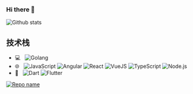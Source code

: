 ### Hi there 👋

<!--
**Vexth/Vexth** is a ✨ _special_ ✨ repository because its `README.md` (this file) appears on your GitHub profile.

Here are some ideas to get you started:

- 🔭 I’m currently working on ...
- 🌱 I’m currently learning ...
- 👯 I’m looking to collaborate on ...
- 🤔 I’m looking for help with ...
- 💬 Ask me about ...
- 📫 How to reach me: ...
- 😄 Pronouns: ...
- ⚡ Fun fact: ...
-->

![Github stats](https://github-readme-stats.vercel.app/api?username=Vexth&theme=radical&show_icons=true&count_private=true&border_color=30363d)

## 技术栈
- 💻 &nbsp;
  ![Golang](https://img.shields.io/badge/-Golang-blue?logo=Go&logoColor=%23ffffff)
- 🌐 &nbsp;
  ![JavaScript](https://img.shields.io/badge/-JavaScript-33333?logo=javascript&logoColor=%23ffffff)
  ![Angular](https://img.shields.io/badge/-Angular-%23F05032?logo=Angular&logoColor=%23ffffff)
  ![React](https://img.shields.io/badge/-React-blue?logo=react&logoColor=%23ffffff)
  ![VueJS](https://img.shields.io/badge/-Vue-%2340c463?logo=Vue.js&logoColor=%23ffffff)
  ![TypeScript](https://img.shields.io/badge/-TypeScript-blue?logo=typescript&logoColor=%23ffffff)
  ![Node.js](https://img.shields.io/badge/-Nodejs-brightgreen?logo=Node.js&logoColor=%23ffffff)
 - 📱 &nbsp;
   ![Dart](https://img.shields.io/badge/-Dart-blue?logo=dart&logoColor=%23ffffff)
   ![Flutter](https://img.shields.io/badge/-Flutter-%23F05032?logo=flutter&logoColor=%23ffffff)
<!-- ![Top Languages Card](https://github-readme-stats.vercel.app/api/top-langs/?username=Vexth) -->

[![Repo name](https://github-readme-stats.vercel.app/api/pin/?username=Vexth&repo=blog&show_owner=true&title_color=58a6ff&icon_color=f9f9f9&text_color=8b949e&bg_color=0d1117&border_color=30363d)](https://github.com/Vexth/blog)




